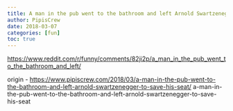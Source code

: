 ```yaml
---
title: A man in the pub went to the bathroom and left Arnold Swartzenegger to save his seat
author: PipisCrew
date: 2018-03-07
categories: [fun]
toc: true
---
```


https://www.reddit.com/r/funny/comments/82ji2p/a_man_in_the_pub_went_to_the_bathroom_and_left/

origin - https://www.pipiscrew.com/2018/03/a-man-in-the-pub-went-to-the-bathroom-and-left-arnold-swartzenegger-to-save-his-seat/ a-man-in-the-pub-went-to-the-bathroom-and-left-arnold-swartzenegger-to-save-his-seat